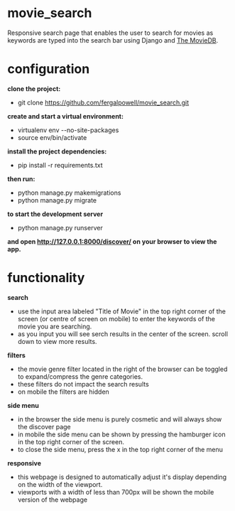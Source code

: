 # movie_search
Responsive search page that enables the user to search for movies as keywords are typed into the search bar using Django and [The MovieDB](https://www.themoviedb.org/documentation/api?language=en-US).

# configuration
**clone the project:**
+ git clone https://github.com/fergalpowell/movie_search.git 

**create and start a virtual environment:**
+ virtualenv env --no-site-packages
+ source env/bin/activate

**install the project dependencies:**
+ pip install -r requirements.txt

**then run:**
+ python manage.py makemigrations
+ python manage.py migrate
  
**to start the development server**
+ python manage.py runserver
  
**and open http://127.0.0.1:8000/discover/ on your browser to view the app.**

# functionality
**search**
+ use the input area labeled "Title of Movie" in the top right corner of the screen 
(or centre of screen on mobile) to enter the keywords of the movie you are searching.
+ as you input you will see serch results in the center of the screen. scroll down to view more results.

**filters**
+ the movie genre filter located in the right of the browser can be toggled to expand/compress the genre categories.
+ these filters do not impact the search results
+ on mobile the filters are hidden

**side menu**
+ in the browser the side menu is purely cosmetic and will always show the discover page
+ in mobile the side menu can be shown by pressing the hamburger icon in the top right corner of the screen. 
+ to close the side menu, press the x in the top right corner of the menu

**responsive**
+ this webpage is designed to automatically adjust it's display depending on the width of the viewport.
+ viewports with a width of less than 700px will be shown the mobile version of the webpage

